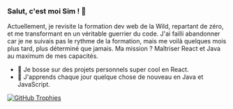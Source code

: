 ### Salut, c'est moi Sim ! 👋

Actuellement, je revisite la formation dev web de la Wild, repartant de zéro, 
et me transformant en un véritable guerrier du code. 
J'ai failli abandonner car je ne suivais pas le rythme de la formation, 
mais me voilà quelques mois plus tard, plus déterminé que jamais. 
Ma mission ? Maîtriser React et Java au maximum de mes capacités.

- 🔭 Je bosse sur des projets personnels super cool en React.
- 🌱 J'apprends chaque jour quelque chose de nouveau en Java et JavaScript.

[![GitHub Trophies](https://github-profile-trophy.vercel.app/?username=simbld&theme=dark_dimmed&margin-w=15)](https://github.com/ryo-ma/github-profile-trophy)
